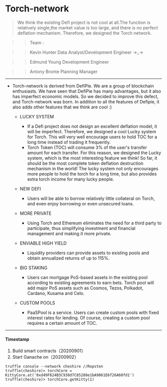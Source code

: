 # Torch-network

> We think the existing Defi project is not cool at all.The function is relatively single,the market value is too large, and there is no perfect deflation mechanism. Therefore, we designed the Torch network.

>> Team : 

>> Kevin Hunter  Data Analyst/Development Engineer →_→

>> Edmund Young  Development Engineer

>> Antony Bronte  Planning Manager

***

+ Torch-network is derived from DefiPie. We are a group of blockchain enthusiasts. We have seen that DefiPie has many advantages, but it also has imperfect economic models.
So we decided to improve this defect, and Torch-network was born. In addition to all the features of Defipie, it also adds other features that we think are cool :)

  - LUCKY SYSTEM
    + If a Defi project does not design an excellent deflation model, it will be imperfect. Therefore, we designed a cool Lucky system for Torch. This will very well encourage users to hold TOC for a long time instead of trading it frequently.
    + Torch Token (TOC) will consume 3% of the user's transfer amount for each transfer. For this reason, we designed the Lucky system, which is the most interesting feature we think! So far, it should be the most complete token deflation destruction mechanism in the world! The lucky system not only encourages more people to hold the torch for a long time, but also provides extra torch income for many lucky people.
    
  - NEW DEFI
    + Users will be able to borrow relatively little collateral on Torch, and even enjoy borrowing or even unsecured loans.
    
  - MORE PRIVATE
    + Using Torch and Ethereum eliminates the need for a third party to participate, thus simplifying investment and financial management and making it more private.
    
  - ENVIABLE HIGH YIELD
    + Liquidity providers can provide assets to existing pools and obtain annualized returns of up to 115%.
    
  - BIG STAKING
    + Users can mortgage PoS-based assets in the existing pool according to existing agreements to earn bets. Torch pool will add major PoS assets such as Cosmos, Tezos, Polkadot, Cardano, Kusama and Celo.
    
  - CUSTOM POOLS
    + PaaSPool is a service. Users can create custom pools with fixed interest rates for lending. Of course, creating a custom pool requires a certain amount of TOC.
 ***
 
 #### Timestamp 
 
 1. Build smart contracts（20200901）
 2. Start Ganache on（20200902）
```
truffle console --network cheshire //Ropsten
truffle(cheshire)> torchCore = KittyCore.at('0xd49F624B3C938d7C85288e1bA9061E6f26A60fd1')  
truffle(cheshire)> torchCore.getKitty(1)
```
